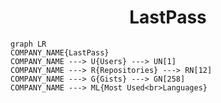 <h1 align="center">LastPass</h1>

```mermaid
graph LR
COMPANY_NAME{LastPass}
COMPANY_NAME ---> U{Users} ---> UN[1]
COMPANY_NAME ---> R{Repositories} ---> RN[12]
COMPANY_NAME ---> G{Gists} ---> GN[258]
COMPANY_NAME ---> ML{Most Used<br>Languages}
```

